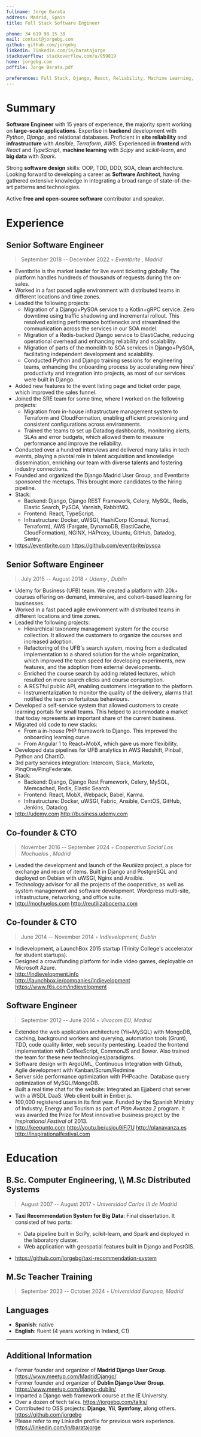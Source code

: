 ```yaml
---
fullname: Jorge Barata
address: Madrid, Spain
title: Full Stack Software Engineer

phone: 34 619 98 15 38
mail: contact@jorgebg.com
github: github.com/jorgebg
linkedin: linkedin.com/in/baratajorge
stackoverflow: stackoverflow.com/u/959819
home: jorgebg.com
pdffile: Jorge Barata.pdf

preferences: Full Stack, Django, React, Reliability, Machine Learning, GNU/Linux
---
```


# Summary

**Software Engineer** with 15 years of experience, the majority spent working on **large-scale applications**. Expertise in **backend** development with _Python_, _Django_, and relational databases. Proficient in **site reliability** and **infrastructure** with _Ansible_, _Terraform_, _AWS_. Experienced in **frontend** with _React_ and _TypeScript_, **machine learning** with _Scipy_ and _scikit-learn_, and **big data** with _Spark_.

Strong **software design** skills: OOP, TDD, DDD, SOA, clean architecture. Looking forward to developing a career as **Software Architect**, having gathered extensive knowledge in integrating a broad range of state-of-the-art patterns and technologies.

Active **free and open-source software** contributor and speaker.

# Experience

## Senior Software Engineer

> September 2018 -- December 2022 ◦ _Eventbrite , Madrid_

- Eventbrite is the market leader for live event ticketing globally. The platform handles hundreds of thousands of requests during the on-sales.
- Worked in a fast paced agile environment with distributed teams in different locations and time zones.
- Leaded the following projects:
  - Migration of a Django+PySOA service to a Kotlin+gRPC service. Zero downtime using traffic shadowing and incremental rollout. This resolved existing performance bottlenecks and streamlined the communication across the services in our SOA model.
  - Migration of a Redis-backed Django service to ElastiCache, reducing operational overhead and enhancing reliability and scalability.
  - Migration of parts of the monolith to SOA services in Django+PySOA, facilitating independent development and scalability.
  - Conducted Python and Django training sessions for engineering teams, enhancing the onboarding process by accelerating new hires' productivity and integration into projects, as most of our services were built in Django.
- Added new features to the event listing page and ticket order page, which improved the sales funnel.
- Joined the SRE team for some time, where I worked on the following projects:
  - Migration from in-house infrastructure management system to Terraform and CloudFormation, enabling efficient provisioning and consistent configurations across environments.
  - Trained the teams to set up Datadog dashboards, monitoring alerts, SLAs and error budgets, which allowed them to measure performance and improve the reliability.
- Conducted over a hundred interviews and delivered many talks in tech events, playing a pivotal role in talent acquisition and knowledge dissemination, enriching our team with diverse talents and fostering industry connections.
- Founded and organized the Django Madrid User Group, and Eventbrite sponsored the meetups. This brought more candidates to the hiring pipeline.
- Stack:
  - Backend: Django, Django REST Framework, Celery, MySQL, Redis, Elastic Search, PySOA, Varnish, RabbitMQ.
  - Frontend: React, TypeScript.
  - Infrastructure: Docker, uWSGI, HashiCorp (Consul, Nomad, Terraform), AWS (Fargate, DynamoDB, ElastiCache, CloudFormation), NGINX, HAProxy, Ubuntu, GitHub, Datadog, Sentry.
- https://eventbrite.com https://github.com/eventbrite/pysoa

## Senior Software Engineer

> July 2015 -- August 2018 ◦ _Udemy , Dublin_

- Udemy for Business (UFB) team. We created a platform with 20k+ courses offering on-demand, immersive, and cohort-based learning for businesses.
- Worked in a fast paced agile environment with distributed teams in different locations and time zones.
- Leaded the following projects:
  - Hierarchical taxonomy management system for the course collection. It allowed the customers to organize the courses and increased adoption.
  - Refactoring of the UFB's search system, moving from a dedicated implementation to a shared solution for the whole organization, which improved the team speed for developing experiments, new features, and the adoption from external developments.
  - Enriched the course search by adding related lectures, which resulted on more search clicks and course consumption.
  - A RESTful public API, enabling customers integration to the platform.
  - Instrumentalization to monitor the quality of the delivery, alarms that notified the team on fortuitous behaviours.
- Developed a self-service system that allowed customers to create learning portals for small teams. This helped to acommodate a market that today represents an important share of the current business.
- Migrated old code to new stacks:
  - From a in-house PHP framework to Django. This improved the onboarding learning curve.
  - From Angular 1 to React+MobX, which gave us more flexibility.
- Developed data pipelines for UFB analytics in AWS Redshift, Pinball, Python and ChartIO.
- 3rd party services integration: Intercom, Slack, Marketo, PingOne/PingFederate.
- Stack:
  - Backend: Django, Django Rest Framework, Celery, MySQL, Memcached, Redis, Elastic Search.
  - Frontend: React, MobX, Webpack, Babel, Karma.
  - Infrastructure: Docker, uWSGI, Fabric, Ansible, CentOS, GitHub, Jenkins, Datadog.
- http://udemy.com http://business.udemy.com

## Co-founder & CTO

> November 2016 -- September 2024 ◦ _Cooperativa Social Los Mochuelos , Madrid_

- Leaded the development and launch of the _Reutiliza_ project, a place for exchange and reuse of items. Built in Django and PostgreSQL and deployed on Debian with uWSGI, Nginx and Ansible.
- Technology advisor for all the projects of the cooperative, as well as system management and software development. Wordpress multi-site, infrastructure, networking, and office suite.
- http://mochuelos.com http://reutilizabocema.com

## Co-founder & CTO

> June 2014 -- November 2014 ◦ _Indievelopment, Dublin_

- Indievelopment, a LaunchBox 2015 startup (Trinity College's accelerator for student startups).
- Designed a crowdfunding platform for indie video games, deployable on Microsoft Azure.
- http://indievelopment.info http://launchbox.ie/companies/indievelopment https://www.f6s.com/indievelopment

## Software Engineer

> September 2012 -- June 2014 ◦ _Vivocom EU, Madrid_

- Extended the web application architecture (Yii+MySQL) with MongoDB, caching, background workers and querying, automation tools (Grunt), TDD, code quality linter, web security pentesting. Leaded the frontend implementation with CoffeeScript, CommonJS and Bower. Also trained the team for these new technologies/paradigms.
- Software design with ArgoUML, Continuous Integration with Github, Agile development with Kanban/Scrum/Redmine
- Server side performance optimization with PHPcache. Database query optimization of MySQL/MongoDB.
- Built a real time chat for the website: Integrated an Ejjaberd chat server with a WSDL DaaS. Web client built in Ember.js.
- 100,000 registered users in its first year. Funded by the Spanish Ministry of Industry, Energy and Tourism as part of _Plan Avanza 2_ program. It was awarded the Prize for Most innovative business project by the _Inspirational Festival_ of 2013.
- http://keepunto.com http://youtu.be/usjou9iFj7U http://planavanza.es http://inspirationalfestival.com

# Education

## B.Sc. Computer Engineering, \\\ M.Sc Distributed Systems

> August 2007 -- August 2017 ◦ _Universidad Carlos III de Madrid_

- **Taxi Recommendation System for Big Data**: Final dissertation. It consisted of two parts:

  - Data pipeline built in SciPy, scikit-learn, and Spark and deployed in the laboratory cluster.
  - Web application with geospatial features built in Django and PostGIS.

- https://github.com/jorgebg/taxi-recommendation-system

## M.Sc Teacher Training

> September 2023 -- October 2024 ◦ _Universidad Europea, Madrid_

## Languages

- **Spanish**: native
- **English**: fluent (4 years working in Ireland, C1)

---

## Additional Information

- Formar founder and organizer of **Madrid Django User Group**. https://www.meetup.com/MadridDjango/
- Former founder and organizer of **Dublin Django User Group**. https://www.meetup.com/django-dublin/
- Imparted a Django web framework course at the IE University.
- Over a dozen of tech talks. https://jorgebg.com/talks/
- Contributed to OSS projects: **Django**, **Yii**, **Symfony**, along others. https://github.com/jorgebg
- Please refer to my LinkedIn profile for previous work experience. https://linkedin.com/in/baratajorge
